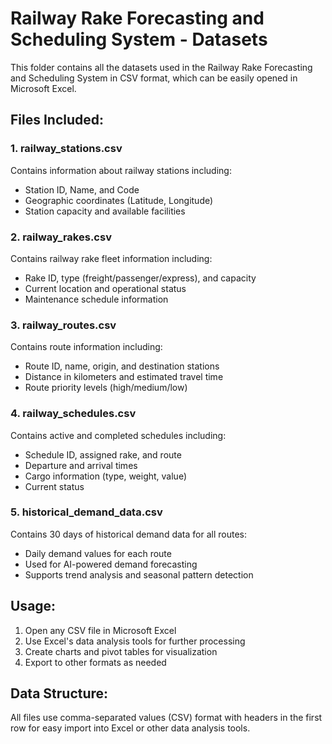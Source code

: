 # Railway Rake Forecasting and Scheduling System - Datasets

This folder contains all the datasets used in the Railway Rake Forecasting and Scheduling System in CSV format, which can be easily opened in Microsoft Excel.

## Files Included:

### 1. railway_stations.csv
Contains information about railway stations including:
- Station ID, Name, and Code
- Geographic coordinates (Latitude, Longitude)
- Station capacity and available facilities

### 2. railway_rakes.csv
Contains railway rake fleet information including:
- Rake ID, type (freight/passenger/express), and capacity
- Current location and operational status
- Maintenance schedule information

### 3. railway_routes.csv
Contains route information including:
- Route ID, name, origin, and destination stations
- Distance in kilometers and estimated travel time
- Route priority levels (high/medium/low)

### 4. railway_schedules.csv
Contains active and completed schedules including:
- Schedule ID, assigned rake, and route
- Departure and arrival times
- Cargo information (type, weight, value)
- Current status

### 5. historical_demand_data.csv
Contains 30 days of historical demand data for all routes:
- Daily demand values for each route
- Used for AI-powered demand forecasting
- Supports trend analysis and seasonal pattern detection

## Usage:
1. Open any CSV file in Microsoft Excel
2. Use Excel's data analysis tools for further processing
3. Create charts and pivot tables for visualization
4. Export to other formats as needed

## Data Structure:
All files use comma-separated values (CSV) format with headers in the first row for easy import into Excel or other data analysis tools.
